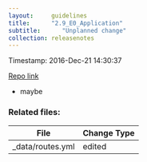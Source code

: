 ```yaml
---
layout:     guidelines
title:      "2.9_E0_Application"
subtitle:      "Unplanned change"
collection: releasenotes
---
```


Timestamp: 2016-Dec-21 14:30:37

[Repo link](https://exceedrasoftware.visualstudio.com/_git/Product%20%28Documentation%29%20GIT/commit/9abbff3ee58901d1e8f505a6c18650addd2526c4)

* maybe


### Related files:

File | Change Type
-------------------------------- | ------------
_data/routes.yml | edited
